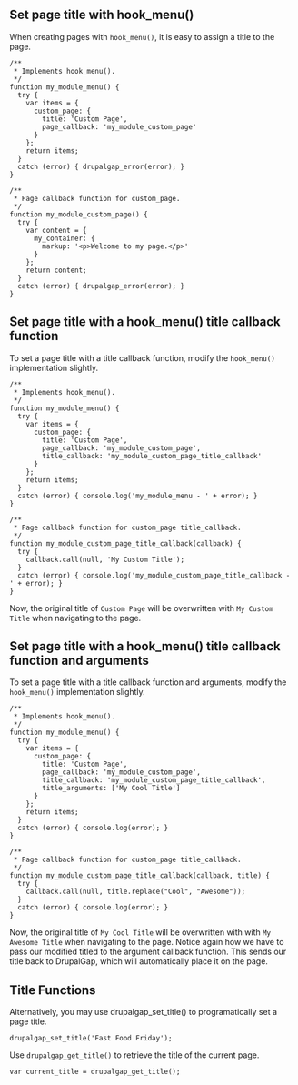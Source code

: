 ## Set page title with hook_menu()

When creating pages with `hook_menu()`, it is easy to assign a title to the page.

```
/**
 * Implements hook_menu().
 */
function my_module_menu() {
  try {
    var items = {
      custom_page: {
        title: 'Custom Page',
        page_callback: 'my_module_custom_page'
      }
    };
    return items;
  }
  catch (error) { drupalgap_error(error); }
}

/**
 * Page callback function for custom_page.
 */
function my_module_custom_page() {
  try {
    var content = {
      my_container: {
        markup: '<p>Welcome to my page.</p>'
      }
    };
    return content;
  }
  catch (error) { drupalgap_error(error); }
}
```

## Set page title with a hook_menu() title callback function

To set a page title with a title callback function, modify the `hook_menu()` implementation slightly.

```
/**
 * Implements hook_menu().
 */
function my_module_menu() {
  try {
    var items = {
      custom_page: {
        title: 'Custom Page',
        page_callback: 'my_module_custom_page',
        title_callback: 'my_module_custom_page_title_callback'
      }
    };
    return items;
  }
  catch (error) { console.log('my_module_menu - ' + error); }
}

/**
 * Page callback function for custom_page title_callback.
 */
function my_module_custom_page_title_callback(callback) {
  try {
    callback.call(null, 'My Custom Title');
  }
  catch (error) { console.log('my_module_custom_page_title_callback - ' + error); }
}
```

Now, the original title of `Custom Page` will be overwritten with `My Custom Title` when navigating to the page.

## Set page title with a hook_menu() title callback function and arguments

To set a page title with a title callback function and arguments, modify the `hook_menu()` implementation slightly.

```
/**
 * Implements hook_menu().
 */
function my_module_menu() {
  try {
    var items = {
      custom_page: {
        title: 'Custom Page',
        page_callback: 'my_module_custom_page',
        title_callback: 'my_module_custom_page_title_callback',
        title_arguments: ['My Cool Title']
      }
    };
    return items;
  }
  catch (error) { console.log(error); }
}

/**
 * Page callback function for custom_page title_callback.
 */
function my_module_custom_page_title_callback(callback, title) {
  try {
    callback.call(null, title.replace("Cool", "Awesome"));
  }
  catch (error) { console.log(error); }
}
```

Now, the original title of `My Cool Title` will be overwritten with with `My Awesome Title` when navigating to the page. Notice again how we have to pass our modified titled to the argument callback function. This sends our title back to DrupalGap, which will automatically place it on the page.

## Title Functions

Alternatively, you may use drupalgap_set_title() to programatically set a page title.

`drupalgap_set_title('Fast Food Friday');`

Use `drupalgap_get_title()` to retrieve the title of the current page.

`var current_title = drupalgap_get_title();`